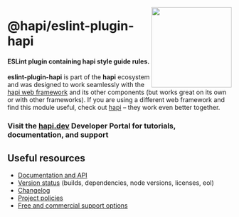 <a href="http://hapijs.com"><img src="https://raw.githubusercontent.com/hapijs/assets/master/images/family.png" width="180px" align="right" /></a>

# @hapi/eslint-plugin-hapi

#### ESLint plugin containing hapi style guide rules.

**eslint-plugin-hapi** is part of the **hapi** ecosystem and was designed to work seamlessly with the [hapi web framework](https://hapi.dev) and its other components (but works great on its own or with other frameworks). If you are using a different web framework and find this module useful, check out [hapi](https://hapi.dev) – they work even better together.

### Visit the [hapi.dev](https://hapi.dev) Developer Portal for tutorials, documentation, and support

## Useful resources

- [Documentation and API](https://hapi.dev/family/eslint-plugin-hapi/)
- [Version status](https://hapi.dev/resources/status/#eslint-plugin-hapi) (builds, dependencies, node versions, licenses, eol)
- [Changelog](https://hapi.dev/family/eslint-plugin-hapi/changelog/)
- [Project policies](https://hapi.dev/policies/)
- [Free and commercial support options](https://hapi.dev/support/)
